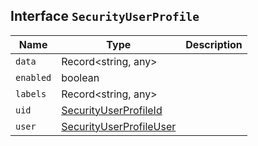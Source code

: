 ## Interface `SecurityUserProfile`

| Name | Type | Description |
| - | - | - |
| `data` | Record<string, any> | &nbsp; |
| `enabled` | boolean | &nbsp; |
| `labels` | Record<string, any> | &nbsp; |
| `uid` | [SecurityUserProfileId](./SecurityUserProfileId.md) | &nbsp; |
| `user` | [SecurityUserProfileUser](./SecurityUserProfileUser.md) | &nbsp; |
